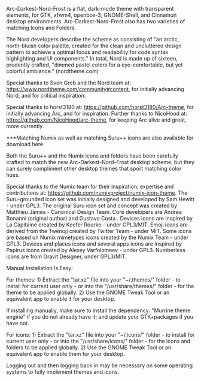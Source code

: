 Arc-Darkest-Nord-Frost is a flat, dark-mode theme with transparent elements, for GTK, xfwm4, openbox-3, GNOME-Shell, and Cinnamon desktop environments. Arc-Darkest-Nord-Frost also has two varieties of matching Icons and Folders.

The Nord developers describe the scheme as consisting of "an arctic, north-bluish color palette, created for the clean and uncluttered design pattern to achieve a optimal focus and readability for code syntax highlighting and UI components." In total, Nord is made up of sixteen, prudently crafted, "dimmed pastel colors for a eye-comfortable, but yet colorful ambiance." (nordtheme.com)

Special thanks to Sven Greb and the Nord team at: https://www.nordtheme.com/community#content, for initially advancing Nord, and for critical inspiration.

Special thanks to horst3180 at: https://github.com/horst3180/Arc-theme, for initially advancing Arc, and for inspiration. Further thanks to NicoHood at: https://github.com/NicoHood/arc-theme, for keeping Arc alive and great, more currently.


***Matching Numix as well as matching Suru++ icons are also available for download here.


Both the Suru++ and the Numix icons and folders have been carefully crafted to match the new Arc-Darkest-Nord-Frost desktop scheme, but they can surely compliment other desktop themes that sport matching color hues.

Special thanks to the Numix team for their inspiration, expertise and contributions at: https://github.com/numixproject/numix-icon-theme. The Suru-grounded icon set was initially designed and developed by Sam Hewitt - under GPL3. The original Suru icon set and concept was created by Matthieu James - Canonical Design Team. Core developers are Andrea Bonanni (original author) and Gustavo Costa . Devices icons are inspired by La Capitaine created by Keefer Rourke - under GPL3/MIT. Emoji icons are derived from the Twenoji created by Twitter Team - under MIT. Some icons are based on Numix mimetypes icons created by the Numix Team - under GPL3. Devices and places icons and several apps icons are inspired by Papirus icons created by Alexey Varfolomeev - under GPL3. Numberless icons are from Gravit Designer, under GPL3/MIT.


Manual Installation Is Easy:

For themes: 1) Extract the "tar.xz" file into your "~/.themes/" folder - to install for current user only - or into the "/usr/share/themes/" folder - for the theme to be applied globally. 2) Use the GNOME Tweak Tool or an equivalent app to enable it for your desktop.

If installing manually, make sure to install the dependency: "Murrine theme engine" if you do not already have it; and update your GTK+packages if you have not.

For icons: 1) Extract the "tar.xz" file into your "~/.icons/" folder - to install for current user only - or into the "/usr/share/icons/" folder - for the icons and folders to be applied globally. 2) Use the GNOME Tweak Tool or an equivalent app to enable them for your desktop.

Logging out and then logging back in may be necessary on some operating systems to fully implement themes and icons. 
